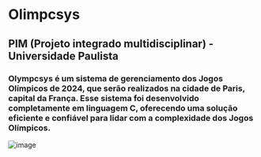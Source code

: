 # Olimpcsys
## PIM (Projeto integrado multidisciplinar) - Universidade Paulista

### Olympcsys é um sistema de gerenciamento dos Jogos Olímpicos de 2024, que serão realizados na cidade de Paris, capital da França. Esse sistema foi desenvolvido completamente em linguagem C, oferecendo uma solução eficiente e confiável para lidar com a complexidade dos Jogos Olímpicos.

![image](https://github.com/user-attachments/assets/9986ff08-6a78-429d-a566-7c2a5ad36bcd)
